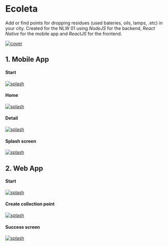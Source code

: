 # Ecoleta

Add or find points for dropping residues (used bateries, oils, lamps, .etc) in your city.
Created for the NLW 01 using *NodeJS* for the backend, *React Native* for the mobile app and *ReactJS* for the frontend.

[![cover](http://i.imgur.com/XRuHgoM.png)]()


## 1. Mobile App

#### Start
[![splash](http://i.imgur.com/eXesEIK.png)]()

#### Home
[![splash](http://i.imgur.com/3ITe2Gy.png)]()

#### Detail
[![splash](http://i.imgur.com/FXBK596.png)]()

#### Splash screen
[![splash](http://i.imgur.com/62wszja.png)]()


## 2. Web App

#### Start
[![splash](http://i.imgur.com/JtqXNp8.png)]()

#### Create collection point
[![splash](http://i.imgur.com/rCW0wDV.png)]()

#### Success screen
[![splash](http://i.imgur.com/2iIlmY7.png)]()

